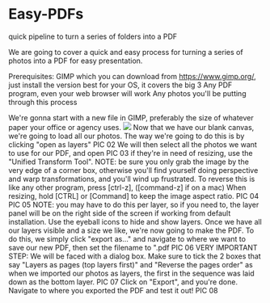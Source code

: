 # Easy-PDFs
quick pipeline to turn a series of folders into a PDF

We are going to cover a quick and easy process for turning a series of photos into a PDF for easy presentation.

Prerequisites:
  GIMP which you can download from https://www.gimp.org/, just install the version best for your OS, it covers the big 3
  Any PDF program, even your web browser will work
  Any photos you'll be putting through this process

We're gonna start with a new file in GIMP, preferably the size of whatever paper your office or agency uses.
<img src=https://imgur.com/WoEothL>
Now that we have our blank canvas, we're going to load all our photos.  The way we're going to do this is by clicking "open as layers"
PIC 02
We will then select all the photos we want to use for our PDF, and open
PIC 03
if they're in need of resizing, use the "Unified Transform Tool". NOTE: be sure you only grab the image by the very edge of a corner box, otherwise you'll find yourself doing perspective and warp transformations, and you'll wind up frustrated.  To reverse this is like any other program, press [ctrl-z], ([command-z] if on a mac)
When resizing, hold [CTRL] or [Command] to keep the image aspect ratio.
PIC 04
PIC 05
NOTE: you may have to do this per layer, so if you need to, the layer panel will be on the right side of the screen if working from default installation.  Use the eyeball icons to hide and show layers.
Once we have all our layers visible and a size we like, we're now going to make the PDF.  To do this, we simply click "export as..." and navigate to where we want to save our new PDF, then set the filename to "<filename>.pdf
PIC 06
VERY IMPORTANT STEP: We will be faced with a dialog box.  Make sure to tick the 2 boxes that say "Layers as pages (top layers first)" and "Reverse the pages order" as when we imported our photos as layers, the first in the sequence was laid down as the bottom layer.
PIC 07
Click on "Export", and you're done.  Navigate to where you exported the PDF and test it out!
PIC 08
